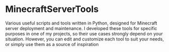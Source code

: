 # MinecraftServerTools
Various useful scripts and tools written in Python, designed for Minecraft server deployment and maintenance. I developed these tools for specific purposes in one of my projects, so their use cases strongly depend on your situation. However, you can edit and customize each tool to suit your needs, or simply use them as a source of inspiration
